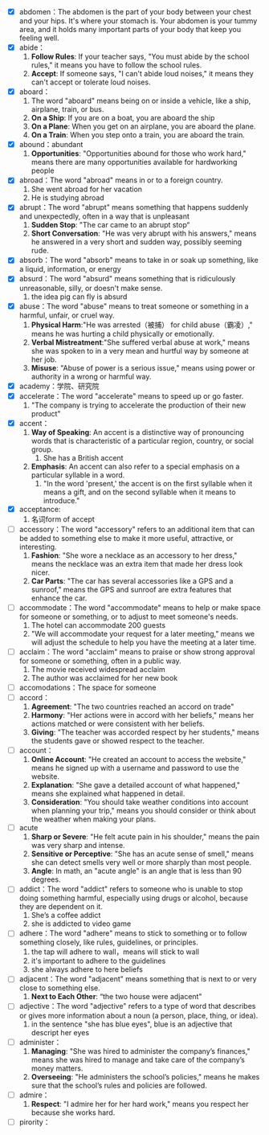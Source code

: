 - [x] abdomen：The abdomen is the part of your body between your chest and your hips. It's where your stomach is. Your abdomen is your tummy area, and it holds many important parts of your body that keep you feeling well.
- [x] abide：
	1. **Follow Rules**: If your teacher says, "You must abide by the school rules," it means you have to follow the school rules.
	2. **Accept**: If someone says, "I can't abide loud noises," it means they can't accept or tolerate loud noises.
- [x] aboard：
	1. The word "aboard" means being on or inside a vehicle, like a ship, airplane, train, or bus.
	2. **On a Ship**: If you are on a boat, you are aboard the ship
	3. **On a Plane**: When you get on an airplane, you are aboard the plane.
	4. **On a Train**: When you step onto a train, you are aboard the train.
- [x] abound：abundant
	1. **Opportunities**: "Opportunities abound for those who work hard," means there are many opportunities available for hardworking people
- [x] abroad：The word "abroad" means in or to a foreign country.
	1.  She went abroad for her vacation
	2. He is studying abroad
- [x] abrupt：The word "abrupt" means something that happens suddenly and unexpectedly, often in a way that is unpleasant
	1. **Sudden Stop**: "The car came to an abrupt stop“
	2. **Short Conversation**: "He was very abrupt with his answers," means he answered in a very short and sudden way, possibly seeming rude.
- [x] absorb：The word "absorb" means to take in or soak up something, like a liquid, information, or energy
- [x] absurd：The word "absurd" means something that is ridiculously unreasonable, silly, or doesn't make sense.
	1. the idea pig can fly is absurd
- [x] abuse：The word "abuse" means to treat someone or something in a harmful, unfair, or cruel way.
	1. **Physical Harm**:"He was arrested（被捕） for child abuse（霸凌）," means he was hurting a child physically or emotionally. 
	2. **Verbal Mistreatment**:"She suffered verbal abuse at work," means she was spoken to in a very mean and hurtful way by someone at her job.
	3. **Misuse**: "Abuse of power is a serious issue," means using power or authority in a wrong or harmful way.
- [x] academy：学院、研究院
- [x]  accelerate：The word "accelerate" means to speed up or go faster.
	1. "The company is trying to accelerate the production of their new product"
- [x] accent：
	1. **Way of Speaking**: An accent is a distinctive way of pronouncing words that is characteristic of a particular region, country, or social group. 
		1. She has a British accent
	2. **Emphasis**: An accent can also refer to a special emphasis on a particular syllable in a word.
		1. "In the word 'present,' the accent is on the first syllable when it means a gift, and on the second syllable when it means to introduce."
- [x] acceptance:
	1. 名词form of accept
- [ ] accessory：The word "accessory" refers to an additional item that can be added to something else to make it more useful, attractive, or interesting.
	1. **Fashion**: "She wore a necklace as an accessory to her dress," means the necklace was an extra item that made her dress look nicer.
	2. **Car Parts**: "The car has several accessories like a GPS and a sunroof," means the GPS and sunroof are extra features that enhance the car.
- [ ] accommodate：The word "accommodate" means to help or make space for someone or something, or to adjust to meet someone's needs.
	1. The hotel can accommodate 200 guests
	2. "We will accommodate your request for a later meeting," means we will adjust the schedule to help you have the meeting at a later time.
- [ ] acclaim：The word "acclaim" means to praise or show strong approval for someone or something, often in a public way.
	1. The movie received widespread acclaim
	3. The author was acclaimed for her new book
- [ ] accomodations：The space for someone
- [ ] accord：
	1. **Agreement**: "The two countries reached an accord on trade"
	2. **Harmony**: "Her actions were in accord with her beliefs," means her actions matched or were consistent with her beliefs.
	3. **Giving**: "The teacher was accorded respect by her students," means the students gave or showed respect to the teacher.
- [ ] account：
	1. **Online Account**: "He created an account to access the website," means he signed up with a username and password to use the website.
	2. **Explanation**: "She gave a detailed account of what happened," means she explained what happened in detail.
	3. **Consideration**: "You should take weather conditions into account when planning your trip," means you should consider or think about the weather when making your plans.
- [ ] acute
	1. **Sharp or Severe**: "He felt acute pain in his shoulder," means the pain was very sharp and intense.
	2. **Sensitive or Perceptive**: "She has an acute sense of smell," means she can detect smells very well or more sharply than most people.
	3. **Angle**: In math, an "acute angle" is an angle that is less than 90 degrees.
- [ ] addict：The word "addict" refers to someone who is unable to stop doing something harmful, especially using drugs or alcohol, because they are dependent on it.
	1. She’s a coffee addict
	2. she is addicted to video game
- [ ] adhere：The word "adhere" means to stick to something or to follow something closely, like rules, guidelines, or principles.
	1. the tap will adhere to wall，means will stick to wall
	2. it's important to adhere to the guidelines
	3. she always adhere to here beliefs
- [ ] adjacent：The word "adjacent" means something that is next to or very close to something else.
	1. **Next to Each Other**: “the two house were adjacent"
- [ ] adjective：The word "adjective" refers to a type of word that describes or gives more information about a noun (a person, place, thing, or idea).
	1. in the sentence "she has blue eyes", blue is an adjective that descript her eyes
- [ ] administer：
	1. **Managing**: "She was hired to administer the company’s finances," means she was hired to manage and take care of the company’s money matters.
	2. **Overseeing**: "He administers the school’s policies," means he makes sure that the school’s rules and policies are followed.
- [ ] admire：
	1. **Respect**: "I admire her for her hard work," means you respect her because she works hard.
- [ ] pirority：